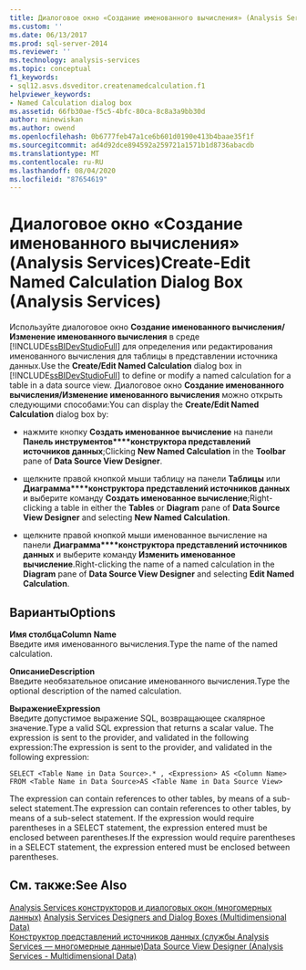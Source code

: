 ```yaml
---
title: Диалоговое окно «Создание именованного вычисления» (Analysis Services) | Документация Майкрософт
ms.custom: ''
ms.date: 06/13/2017
ms.prod: sql-server-2014
ms.reviewer: ''
ms.technology: analysis-services
ms.topic: conceptual
f1_keywords:
- sql12.asvs.dsveditor.createnamedcalculation.f1
helpviewer_keywords:
- Named Calculation dialog box
ms.assetid: 66fb30ae-f5c5-4bfc-80ca-8c8a3a9bb30d
author: minewiskan
ms.author: owend
ms.openlocfilehash: 0b6777feb47a1ce6b601d0190e413b4baae35f1f
ms.sourcegitcommit: ad4d92dce894592a259721a1571b1d8736abacdb
ms.translationtype: MT
ms.contentlocale: ru-RU
ms.lasthandoff: 08/04/2020
ms.locfileid: "87654619"
---
```

# <a name="create-edit-named-calculation-dialog-box-analysis-services"></a><span data-ttu-id="e6516-102">Диалоговое окно «Создание именованного вычисления» (Analysis Services)</span><span class="sxs-lookup"><span data-stu-id="e6516-102">Create-Edit Named Calculation Dialog Box (Analysis Services)</span></span>
  <span data-ttu-id="e6516-103">Используйте диалоговое окно **Создание именованного вычисления/Изменение именованного вычисления** в среде [!INCLUDE[ssBIDevStudioFull](../includes/ssbidevstudiofull-md.md)] для определения или редактирования именованного вычисления для таблицы в представлении источника данных.</span><span class="sxs-lookup"><span data-stu-id="e6516-103">Use the **Create/Edit Named Calculation** dialog box in [!INCLUDE[ssBIDevStudioFull](../includes/ssbidevstudiofull-md.md)] to define or modify a named calculation for a table in a data source view.</span></span> <span data-ttu-id="e6516-104">Диалоговое окно **Создание именованного вычисления/Изменение именованного вычисления** можно открыть следующими способами:</span><span class="sxs-lookup"><span data-stu-id="e6516-104">You can display the **Create/Edit Named Calculation** dialog box by:</span></span>  
  
-   <span data-ttu-id="e6516-105">нажмите кнопку **Создать именованное вычисление** на панели **Панель инструментов\*\*\*\*конструктора представлений источников данных**;</span><span class="sxs-lookup"><span data-stu-id="e6516-105">Clicking **New Named Calculation** in the **Toolbar** pane of **Data Source View Designer**.</span></span>  
  
-   <span data-ttu-id="e6516-106">щелкните правой кнопкой мыши таблицу на панели **Таблицы** или **Диаграмма\*\*\*\*конструктора представлений источников данных** и выберите команду **Создать именованное вычисление**;</span><span class="sxs-lookup"><span data-stu-id="e6516-106">Right-clicking a table in either the **Tables** or **Diagram** pane of **Data Source View Designer** and selecting **New Named Calculation**.</span></span>  
  
-   <span data-ttu-id="e6516-107">щелкните правой кнопкой мыши именованное вычисление на панели **Диаграмма\*\*\*\*конструктора представлений источников данных** и выберите команду **Изменить именованное вычисление**.</span><span class="sxs-lookup"><span data-stu-id="e6516-107">Right-clicking the name of a named calculation in the **Diagram** pane of **Data Source View Designer** and selecting **Edit Named Calculation**.</span></span>  
  
## <a name="options"></a><span data-ttu-id="e6516-108">Варианты</span><span class="sxs-lookup"><span data-stu-id="e6516-108">Options</span></span>  
 <span data-ttu-id="e6516-109">**Имя столбца**</span><span class="sxs-lookup"><span data-stu-id="e6516-109">**Column Name**</span></span>  
 <span data-ttu-id="e6516-110">Введите имя именованного вычисления.</span><span class="sxs-lookup"><span data-stu-id="e6516-110">Type the name of the named calculation.</span></span>  
  
 <span data-ttu-id="e6516-111">**Описание**</span><span class="sxs-lookup"><span data-stu-id="e6516-111">**Description**</span></span>  
 <span data-ttu-id="e6516-112">Введите необязательное описание именованного вычисления.</span><span class="sxs-lookup"><span data-stu-id="e6516-112">Type the optional description of the named calculation.</span></span>  
  
 <span data-ttu-id="e6516-113">**Выражение**</span><span class="sxs-lookup"><span data-stu-id="e6516-113">**Expression**</span></span>  
 <span data-ttu-id="e6516-114">Введите допустимое выражение SQL, возвращающее скалярное значение.</span><span class="sxs-lookup"><span data-stu-id="e6516-114">Type a valid SQL expression that returns a scalar value.</span></span> <span data-ttu-id="e6516-115">The expression is sent to the provider, and validated in the following expression:</span><span class="sxs-lookup"><span data-stu-id="e6516-115">The expression is sent to the provider, and validated in the following expression:</span></span>  
  
```  
SELECT <Table Name in Data Source>.* , <Expression> AS <Column Name> FROM <Table Name in Data Source>AS <Table Name in Data Source View>  
```  
  
 <span data-ttu-id="e6516-116">The expression can contain references to other tables, by means of a sub-select statement.</span><span class="sxs-lookup"><span data-stu-id="e6516-116">The expression can contain references to other tables, by means of a sub-select statement.</span></span> <span data-ttu-id="e6516-117">If the expression would require parentheses in a SELECT statement, the expression entered must be enclosed between parentheses.</span><span class="sxs-lookup"><span data-stu-id="e6516-117">If the expression would require parentheses in a SELECT statement, the expression entered must be enclosed between parentheses.</span></span>  
  
## <a name="see-also"></a><span data-ttu-id="e6516-118">См. также:</span><span class="sxs-lookup"><span data-stu-id="e6516-118">See Also</span></span>  
 <span data-ttu-id="e6516-119">[Analysis Services конструкторов и диалоговых окон &#40;многомерных данных&#41;](analysis-services-designers-and-dialog-boxes-multidimensional-data.md) </span><span class="sxs-lookup"><span data-stu-id="e6516-119">[Analysis Services Designers and Dialog Boxes &#40;Multidimensional Data&#41;](analysis-services-designers-and-dialog-boxes-multidimensional-data.md) </span></span>  
 [<span data-ttu-id="e6516-120">Конструктор представлений источников данных (службы Analysis Services — многомерные данные)</span><span class="sxs-lookup"><span data-stu-id="e6516-120">Data Source View Designer &#40;Analysis Services - Multidimensional Data&#41;</span></span>](data-source-view-designer-analysis-services-multidimensional-data.md)  
  
  
